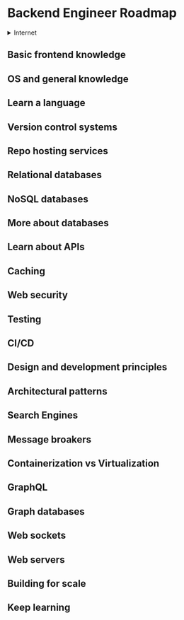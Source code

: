 # Backend Engineer Roadmap

<details>
	<summary>Internet</summary>
	
- [How does the Internet work?](https://developer.mozilla.org/en-US/docs/Learn/Common_questions/How_does_the_Internet_work)
- [What is HTTP?](https://developer.mozilla.org/en-US/docs/Web/HTTP)
- [How does a browser work?](https://medium.com/@monica1109/how-does-web-browsers-work-c95ad628a509)
- [Domain Name System](https://developer.mozilla.org/en-US/docs/Glossary/DNS)
- [Web hosting services](https://en.wikipedia.org/wiki/Web_hosting_service)    
</details>

## Basic frontend knowledge
## OS and general knowledge
## Learn a language
## Version control systems
## Repo hosting services
## Relational databases
## NoSQL databases
## More about databases
## Learn about APIs
## Caching
## Web security
## Testing
## CI/CD
## Design and development principles
## Architectural patterns
## Search Engines
## Message broakers
## Containerization vs Virtualization
## GraphQL
## Graph databases
## Web sockets
## Web servers
## Building for scale
## Keep learning
